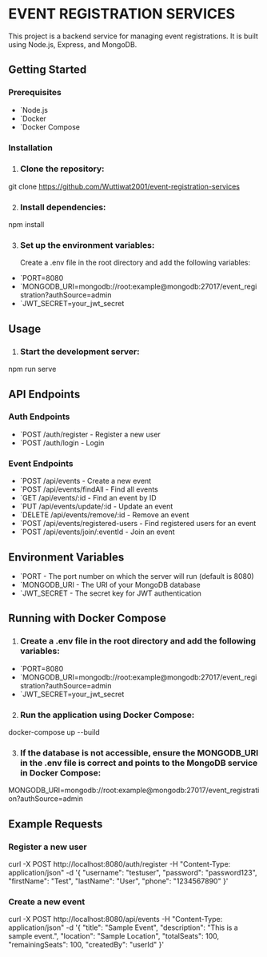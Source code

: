 # EVENT REGISTRATION SERVICES
This project is a backend service for managing event registrations. It is built using Node.js, Express, and MongoDB.

## Getting Started

### Prerequisites

- `Node.js
- `Docker
- `Docker Compose

### Installation

1. ### Clone the repository:

git clone https://github.com/Wuttiwat2001/event-registration-services

2. ### Install dependencies:

npm install

3. ### Set up the environment variables:
   Create a .env file in the root directory and add the following variables:

- `PORT=8080
- `MONGODB_URI=mongodb://root:example@mongodb:27017/event_registration?authSource=admin
- `JWT_SECRET=your_jwt_secret

## Usage
1. ### Start the development server:

npm run serve

## API Endpoints

### Auth Endpoints

- `POST /auth/register - Register a new user
- `POST /auth/login - Login

### Event Endpoints

- `POST /api/events - Create a new event
- `POST /api/events/findAll - Find all events
- `GET /api/events/:id - Find an event by ID
- `PUT /api/events/update/:id - Update an event
- `DELETE /api/events/remove/:id - Remove an event
- `POST /api/events/registered-users - Find registered users for an event
- `POST /api/events/join/:eventId - Join an event

## Environment Variables

- `PORT - The port number on which the server will run (default is 8080)
- `MONGODB_URI - The URI of your MongoDB database
- `JWT_SECRET - The secret key for JWT authentication

## Running with Docker Compose

1. ### Create a .env file in the root directory and add the following variables:

- `PORT=8080
- `MONGODB_URI=mongodb://root:example@mongodb:27017/event_registration?authSource=admin
- `JWT_SECRET=your_jwt_secret

2. ### Run the application using Docker Compose:

docker-compose up --build

3. ### If the database is not accessible, ensure the MONGODB_URI in the .env file is correct and points to the MongoDB service in Docker Compose:

MONGODB_URI=mongodb://root:example@mongodb:27017/event_registration?authSource=admin

## Example Requests

### Register a new user

curl -X POST http://localhost:8080/auth/register -H "Content-Type: application/json" -d '{
  "username": "testuser",
  "password": "password123",
  "firstName": "Test",
  "lastName": "User",
  "phone": "1234567890"
}'

### Create a new event

curl -X POST http://localhost:8080/api/events -H "Content-Type: application/json" -d '{
  "title": "Sample Event",
  "description": "This is a sample event.",
  "location": "Sample Location",
  "totalSeats": 100,
  "remainingSeats": 100,
  "createdBy": "userId"
}'